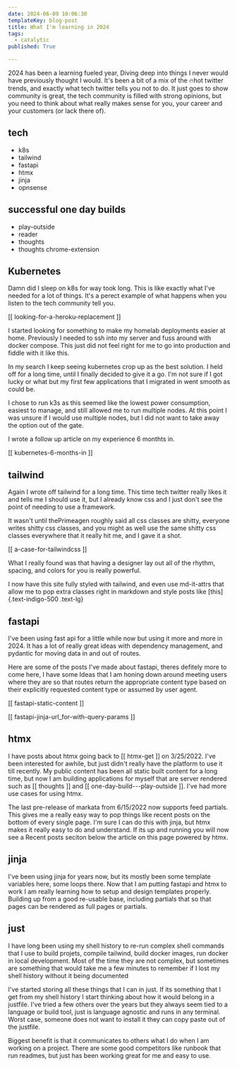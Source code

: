 ```yaml
---
date: 2024-06-09 10:06:30
templateKey: blog-post
title: What I'm learning in 2024
tags:
  - catalytic
published: True

---
```


2024 has been a learning fueled year, Diving deep into things I never would
have previously thought I would.  It's been a bit of a mix of the 🔥hot twitter
trends, and exactly what tech twitter tells you not to do.  It just goes to
show community is great, the tech community is filled with strong opinions, but
you need to think about what really makes sense for you, your career and your
customers (or lack there of).

## tech

* k8s
* tailwind
* fastapi
* htmx
* jinja
* opnsense

## successful one day builds

* play-outside
* reader
* thoughts
* thoughts chrome-extension

## Kubernetes

Damn did I sleep on k8s for way took long.  This is like exactly what I've
needed for a lot of things.  It's a perect example of what happens when you
listen to the tech community tell you.

[[ looking-for-a-heroku-replacement ]]

I started looking for something to make my homelab deployments easier at home.
Previously I needed to ssh into my server and fuss around with docker compose.
This just did not feel right for me to go into production and fiddle with it
like this.

In my search I keep seeing kubernetes crop up as the best solution.  I held off
for a long time, until I finally decided to give it a go.  I'm not sure if I
got lucky or what but my first few applications that I migrated in went
smooth as could be.

I chose to run k3s as this seemed like the lowest power consumption, easiest to
manage, and still allowed me to run multiple nodes.  At this point I was unsure
if I would use multiple nodes, but I did not want to take away the option out
of the gate.

I wrote a follow up article on my experience 6 monthts in.

[[ kubernetes-6-months-in ]]

## tailwind

Again I wrote off tailwind for a long time.  This time tech twitter really
likes it and tells me I should use it, but I already know css and I just don't
see the point of needing to use a framework.

It wasn't until thePrimeagen roughly said all css classes are shitty, everyone
writes shitty css classes, and you might as well use the same shitty css
classes everywhere that it really hit me, and I gave it a shot.

[[ a-case-for-tailwindcss ]]

What I really found was that having a designer lay out all of the rhythm,
spacing, and colors for you is really powerful.

I now have this site fully styled with tailwind, and even use md-it-attrs that
allow me to pop extra classes right in markdown and style posts like
[this]{.text-indigo-500 .text-lg}

## fastapi

I've been using fast api for a little while now but using it more and more in
2024.  It has a lot of really great ideas with dependency management, and
pydantic for moving data in and out of routes.

Here are some of the posts I've made about fastapi, theres defitely more to
come here, I have some Ideas that I am honing down around meeting users where
they are so that routes return the appropriate content type based on their
explicitly requested content type or assumed by user agent.

[[ fastapi-static-content ]]

[[ fastapi-jinja-url_for-with-query-params ]]

## htmx

I have posts about htmx going back to [[ htmx-get ]] on 3/25/2022.  I've been
interested for awhile, but just didn't really have the platform to use it till
recently.  My public content has been all static built content for a long time,
but now I am building applications for myself that are server rendered such as
[[ thoughts ]] and [[ one-day-build---play-outside ]].  I've had more use cases
for using htmx.

The last pre-release of markata from 6/15/2022 now supports feed partials.
This gives me a really easy way to pop things like recent posts on the bottom
of every single page.  I'm sure I can do this with jinja, but htmx makes it
really easy to do and understand.  If its up and running you will now see a
Recent posts seciton below the article on this page powered by htmx.

## jinja

I've been using jinja for years now, but its mostly been some template
variables here, some loops there.  Now that I am putting fastapi and htmx to
work I am really learning how to setup and design templates properly.  Building
up from a good re-usable base, including partials that so that pages can be
rendered as full pages or partials.

## just

I have long been using my shell history to re-run complex shell commands that I
use to build projets, compile tailwind, build docker images, run docker in
local development.  Most of the time they are not complex, but sometimes are
something that would take me a few minutes to remember if I lost my shell
history without it being documented

I've started storing all these things that I can in just.  If its something
that I get from my shell history I start thinking about how it would belong in
a justfile.  I've tried a few others over the years but they always seem tied
to a language or build tool, just is language agnostic and runs in any
terminal.  Worst case, someone does not want to install it they can copy paste
out of the justfile.

Biggest benefit is that it communicates to others what I do when I am working
on a project.  There are some good competitors like runbook that run readmes,
but just has been working great for me and easy to use.
